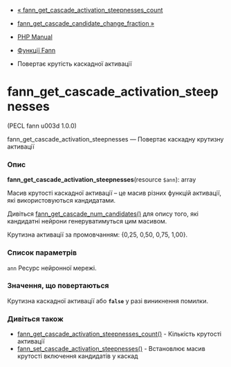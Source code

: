 - [«
fann_get_cascade_activation_steepnesses_count](function.fann-get-cascade-activation-steepnesses-count.md)
- [fann_get_cascade_candidate_change_fraction
»](function.fann-get-cascade-candidate-change-fraction.md)

- [PHP Manual](index.md)
- [Функції Fann](ref.fann.md)
- Повертає крутість каскадної активації

# fann_get_cascade_activation_steepnesses

(PECL fann u003d 1.0.0)

fann_get_cascade_activation_steepnesses — Повертає каскадну крутизну
активації

### Опис

**fann_get_cascade_activation_steepnesses**(resource `$ann`): array

Масив крутості каскадної активації – це масив різних функцій
активації, які використовуються кандидатами.

Дивіться
[fann_get_cascade_num_candidates()](function.fann-get-cascade-num-candidates.md)
для опису того, які кандидатні нейрони генеруватимуться цим
масивом.

Крутизна активації за промовчанням: {0,25, 0,50, 0,75, 1,00}.

### Список параметрів

`ann`
Ресурс нейронної мережі.

### Значення, що повертаються

Крутизна каскадної активації або **`false`** у разі виникнення
помилки.

### Дивіться також

- [fann_get_cascade_activation_steepnesses_count()](function.fann-get-cascade-activation-steepnesses-count.md) -
Кількість крутості активації
- [fann_set_cascade_activation_steepnesses()](function.fann-set-cascade-activation-steepnesses.md) -
Встановлює масив крутості включення кандидатів у каскад
